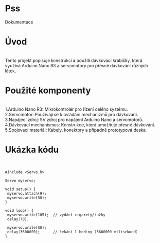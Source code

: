 # Pss<br>
Dokumentace <br>
<h1> Úvod </h1><br>
Tento projekt popisuje konstrukci a použití dávkovací krabičky, která využívá Arduino Nano R3 a servomotory pro přesné dávkování různých látek.<br>
 <h1> Použité komponenty </h1> <br>
1.Arduino Nano R3: Mikrokontrolér pro řízení celého systému.<br>
2.Servomotor: Používají se k ovládání mechanizmů pro dávkování.<br>
3.Napájecí zdroj: 5V zdroj pro napájení Arduino Nano a servomotorů.<br>
4.Dávkovací mechanismus: Konstrukce, která umožňuje přesné dávkování.<br>
5.Spojovací materiál: Kabely, konektory a případně prototypová deska.<br>
 <h1> Ukázka kódu </h1> <br>

 
 ```
 #include <Servo.h>

Servo myservo;

void setup() {
  myservo.attach(9);
  myservo.write(80);
}

void loop() {
  myservo.write(105);  // vydání cigarety/tužky
  delay(70);    

  myservo.write(80); 
  delay(3600000);      // čekání 1 hodiny (3600000 milisekund)
}
```
